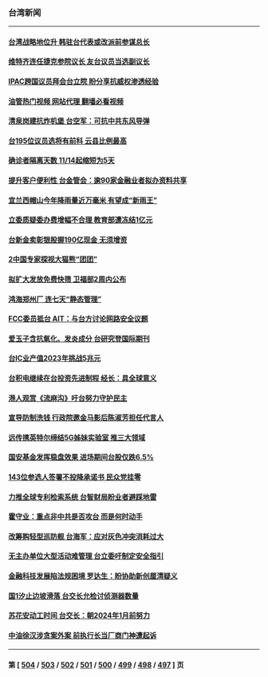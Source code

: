 ### 台湾新闻
---
#### [台湾战略地位升 韩驻台代表或改派前参谋总长](../../pages/ncid1349361/n13858456.md?11031645) 
#### [维特齐连任捷克参院议长 友台议员当选副议长](../../pages/ncid1349361/n13858332.md?11031645) 
#### [IPAC跨国议员拜会台立院 盼分享抗威权渗透经验](../../pages/ncid1349361/n13857899.md?11031645) 
#### [油管热门视频 网站代理 翻墙必看视频](http://132.145.103.77:81/youtube.html?11031645)
#### [清泉岗建抗炸机堡 台空军：可抗中共东风导弹](../../pages/ncid1349361/n13857912.md?11031645) 
#### [台195位议员选将有前科 云县比例最高](../../pages/ncid1349361/n13857927.md?11031645) 
#### [确诊者隔离天数 11/14起缩短为5天](../../pages/ncid1349361/n13858042.md?11031645) 
#### [提升客户便利性 台金管会：逾90家金融业者拟办资料共享](../../pages/ncid1349361/n13857988.md?11031645) 
#### [宜兰西帽山今年降雨量近万毫米 有望成“新雨王”](../../pages/ncid1349361/n13858040.md?11031645) 
#### [立委质疑委办费增幅不合理 教育部遭冻结1亿元](../../pages/ncid1349361/n13858041.md?11031645) 
#### [台新金卖彰银股握190亿现金 无须增资](../../pages/ncid1349361/n13857978.md?11031645) 
#### [2中国专家探视大猫熊“团团”](../../pages/ncid1349361/n13858046.md?11031645) 
#### [拟扩大发放免费快筛 卫福部2周内公布](../../pages/ncid1349361/n13858048.md?11031645) 
#### [鸿海郑州厂 连七天“静态管理”](../../pages/ncid1349361/n13857966.md?11031645) 
#### [FCC委员抵台 AIT：与台方讨论网路安全议题](../../pages/ncid1349361/n13857982.md?11031645) 
#### [爱玉子含抗氧化、发炎成分 台研究登国际期刊](../../pages/ncid1349361/n13858013.md?11031645) 
#### [台IC业产值2023年挑战5兆元](../../pages/ncid1349361/n13857963.md?11031645) 
#### [台积电继续在台投资先进制程 经长：具全球意义](../../pages/ncid1349361/n13857993.md?11031645) 
#### [港人观赏《流麻沟》吁台努力守护民主](../../pages/ncid1349361/n13857995.md?11031645) 
#### [宣导防制洗钱 行政院邀金马影后陈淑芳担任代言人](../../pages/ncid1349361/n13857987.md?11031645) 
#### [远传携英特尔缔结5G姊妹实验室 推三大领域](../../pages/ncid1349361/n13857986.md?11031645) 
#### [国安基金发挥稳盘效果 进场期间台股仅跌6.5%](../../pages/ncid1349361/n13857964.md?11031645) 
#### [143位参选人签署不投降承诺书 民众党挂零](../../pages/ncid1349361/n13857930.md?11031645) 
#### [力推全球专利检索系统 台智财局盼业者避踩地雷](../../pages/ncid1349361/n13857909.md?11031645) 
#### [霍守业：重点非中共是否攻台 而是何时动手](../../pages/ncid1349361/n13857911.md?11031645) 
#### [改筹购轻型巡防舰 台海军：应对灰色冲突消耗过大](../../pages/ncid1349361/n13857915.md?11031645) 
#### [无主办单位大型活动难管理 台立委吁制定安全指引](../../pages/ncid1349361/n13857918.md?11031645) 
#### [金融科技发展陷法规困境 罗达生：盼协助新创厘清疑义](../../pages/ncid1349361/n13857882.md?11031645) 
#### [国1汐止边坡滑落 台交长允检讨侦测器数量](../../pages/ncid1349361/n13857844.md?11031645) 
#### [苏花安动工时间 台交长：朝2024年1月前努力](../../pages/ncid1349361/n13857852.md?11031645) 
#### [中油徐汉涉贪案外案 前执行长当厂商门神遭起诉](../../pages/ncid1349361/n13857853.md?11031645) 

---
#### 第 [ [504](./504.md?11031645) / [503](./503.md?11031645) / [502](./502.md?11031645) / [501](./501.md?11031645) / [500](./500.md?11031645) / [499](./499.md?11031645) / [498](./498.md?11031645) / [497](./497.md?11031645) ] 页
